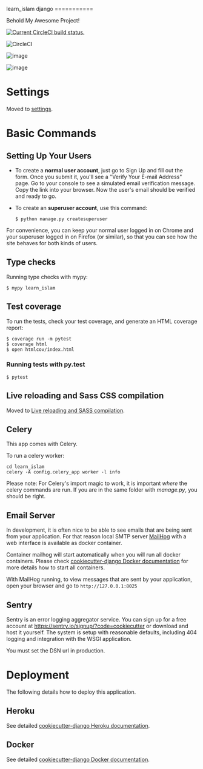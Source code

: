 learn_islam django ===========

Behold My Awesome Project!

<a href="https://circleci.com/gh/ahlsunnah/learn-islam-django">
<img src="https://img.shields.io/circleci/build/github/ahlsunnah/learn-islam-django?label=tests&style=plastic" alt="Current CircleCI build status." />
</a>

![CircleCI](https://img.shields.io/circleci/build/github/ahlsunnah/learn-islam-django?label=tests&style=plastic)

![image](https://img.shields.io/badge/built%20with-Cookiecutter%20Django-ff69b4.svg%0A%20%20:target:%20https://github.com/pydanny/cookiecutter-django/%0A%20%20:alt:%20Built%20with%20Cookiecutter%20Django)

![image](https://img.shields.io/badge/code%20style-black-000000.svg%0A%20%20:target:%20https://github.com/ambv/black%0A%20%20:alt:%20Black%20code%20style)

# Settings

Moved to [settings](http://cookiecutter-django.readthedocs.io/en/latest/settings.html).

# Basic Commands

## Setting Up Your Users

- To create a **normal user account**, just go to Sign Up and fill out the form. Once you submit it, you'll see a "Verify Your E-mail Address" page. Go to your console to see a simulated email verification message. Copy the link into your browser. Now the user's email should be verified and ready to go.
- To create an **superuser account**, use this command:

      $ python manage.py createsuperuser

For convenience, you can keep your normal user logged in on Chrome and your superuser logged in on Firefox (or similar), so that you can see how the site behaves for both kinds of users.

## Type checks

Running type checks with mypy:

    $ mypy learn_islam

## Test coverage

To run the tests, check your test coverage, and generate an HTML coverage report:

    $ coverage run -m pytest
    $ coverage html
    $ open htmlcov/index.html

### Running tests with py.test

    $ pytest

## Live reloading and Sass CSS compilation

Moved to [Live reloading and SASS compilation](http://cookiecutter-django.readthedocs.io/en/latest/live-reloading-and-sass-compilation.html).

## Celery

This app comes with Celery.

To run a celery worker:

```{.sourceCode .bash}
cd learn_islam
celery -A config.celery_app worker -l info
```

Please note: For Celery's import magic to work, it is important _where_ the celery commands are run. If you are in the same folder with _manage.py_, you should be right.

## Email Server

In development, it is often nice to be able to see emails that are being sent from your application. For that reason local SMTP server [MailHog](https://github.com/mailhog/MailHog) with a web interface is available as docker container.

Container mailhog will start automatically when you will run all docker containers. Please check [cookiecutter-django Docker documentation](http://cookiecutter-django.readthedocs.io/en/latest/deployment-with-docker.html) for more details how to start all containers.

With MailHog running, to view messages that are sent by your application, open your browser and go to `http://127.0.0.1:8025`

## Sentry

Sentry is an error logging aggregator service. You can sign up for a free account at <https://sentry.io/signup/?code=cookiecutter> or download and host it yourself. The system is setup with reasonable defaults, including 404 logging and integration with the WSGI application.

You must set the DSN url in production.

# Deployment

The following details how to deploy this application.

## Heroku

See detailed [cookiecutter-django Heroku documentation](http://cookiecutter-django.readthedocs.io/en/latest/deployment-on-heroku.html).

## Docker

See detailed [cookiecutter-django Docker documentation](http://cookiecutter-django.readthedocs.io/en/latest/deployment-with-docker.html).
